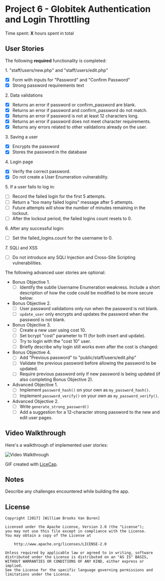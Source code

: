 # Project 6 - Globitek Authentication and Login Throttling

Time spent: **X** hours spent in total

## User Stories

The following **required** functionality is completed:

1\. "staff/users/new.php" and "staff/users/edit.php"
  * [x]  Form with inputs for "Password" and "Confirm Password"
  * [x]  Strong password requirements text

2\. Data validations
  * [x]  Returns an error if password or confirm_password are blank.
  * [x]  Returns an error if password and confirm_password do not match.
  * [x]  Returns an error if password is not at least 12 characters long.
  * [x]  Returns an error if password does not meet character requirements.
  * [x]  Returns any errors related to other validations already on the user.

3\. Saving a user
  * [x]  Encrypts the password
  * [x]  Stores the password in the database

4\. Login page
  * [x]  Verify the correct password.
  * [x]  Do not create a User Enumeration vulnerability.

5\. If a user fails to log in:
  * [ ]  Record the failed login for the first 5 attempts.
  * [ ]  Return a "too many failed logins" message after 5 attempts.
  * [ ]  Future attempts will show the number of minutes remaining in the lockout.
  * [ ]  After the lockout period, the failed logins count resets to 0.

6\. After any successful login:
  * [ ]  Set the failed_logins.count for the username to 0.

7\. SQLi and XSS
  * [ ]  Do not introduce any SQLI Injection and Cross-Site Scripting vulnerabilities.

The following advanced user stories are optional:

* Bonus Objective 1\.
  * [ ]  Identify the subtle Username Enumeration weakness. Include a short description of how the code could be modified to be more secure below:

* Bonus Objective 2\.
  * [ ]  User password validations only run when the password is not blank.
  * [ ]  `update_user` only encrypts and updates the password when the password is not blank.

* Bonus Objective 3\.
  * [ ]  Create a new user using cost 10.
  * [ ]  Set bcrypt "cost" parameter to 11 (for both insert and update).
  * [ ]  Try to login with the "cost 10" user.
  * [ ]  Briefly describe why login still works even after the cost is changed:

* Bonus Objective 4\.
  * [ ]  Add "Previous password" to "public/staff/users/edit.php"
  * [ ]  Validate the previous password before allowing the password to be updated.
  * [ ]  Require previous password only if new password is being updated (if also completing Bonus Objective 2).

* Advanced Objective 1\.
  * [ ]  Implement `password_hash()` on your own as `my_password_hash()`.
  * [ ]  Implement `password_verify()` on your own as `my_password_verify()`.

* Advanced Objective 2\.
  * [ ]  Write `generate_strong_password()`
  * [ ]  Add a suggestion for a 12-character strong password to the new and edit user pages.

## Video Walkthrough

Here's a walkthrough of implemented user stories:

<img src='http://i.imgur.com/link/to/your/gif/file.gif' title='Video Walkthrough' width='' alt='Video Walkthrough' />

GIF created with [LiceCap](http://www.cockos.com/licecap/).

## Notes

Describe any challenges encountered while building the app.

## License

    Copyright [2017] [William Brooks Van Buren]

    Licensed under the Apache License, Version 2.0 (the "License");
    you may not use this file except in compliance with the License.
    You may obtain a copy of the License at

        http://www.apache.org/licenses/LICENSE-2.0

    Unless required by applicable law or agreed to in writing, software
    distributed under the License is distributed on an "AS IS" BASIS,
    WITHOUT WARRANTIES OR CONDITIONS OF ANY KIND, either express or implied.
    See the License for the specific language governing permissions and
    limitations under the License.
